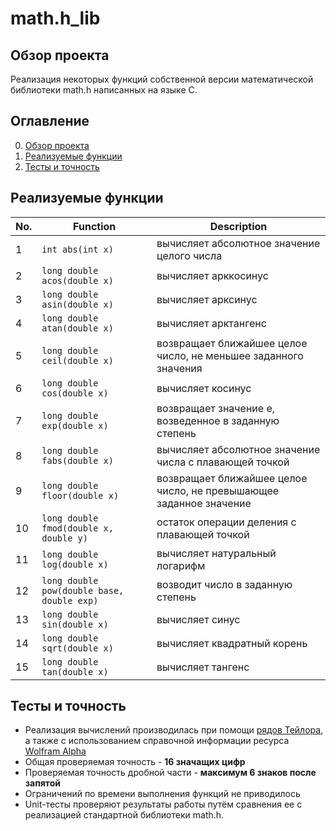# math.h_lib

## Обзор проекта

Реализация некоторых функций собственной версии математической библиотеки math.h написанных на языке C.

## Оглавление

0. [Обзор проекта](#Обзор-проекта)
1. [Реализуемые функции](#Реализуемые-функции)
2. [Тесты и точность](#Тесты-и-точность)

## Реализуемые функции

| No. | Function | Description |
| --- | -------- | ----------- |
| 1 | `int abs(int x)` | вычисляет абсолютное значение целого числа |
| 2 | `long double acos(double x)` | вычисляет арккосинус |
| 3 | `long double asin(double x)` | вычисляет арксинус |
| 4 | `long double atan(double x)` | вычисляет арктангенс |
| 5 | `long double ceil(double x)` | возвращает ближайшее целое число, не меньшее заданного значения |
| 6 | `long double cos(double x)` | вычисляет косинус |
| 7 | `long double exp(double x)` | возвращает значение e, возведенное в заданную степень |
| 8 | `long double fabs(double x)` | вычисляет абсолютное значение числа с плавающей точкой |
| 9 | `long double floor(double x)` | возвращает ближайшее целое число, не превышающее заданное значение |
| 10 | `long double fmod(double x, double y)` | остаток операции деления с плавающей точкой |
| 11 | `long double log(double x)` | вычисляет натуральный логарифм |
| 12 | `long double pow(double base, double exp)` | возводит число в заданную степень |
| 13 | `long double sin(double x)` | вычисляет синус |
| 14 | `long double sqrt(double x)` | вычисляет квадратный корень |
| 15 | `long double tan(double x)` | вычисляет тангенс |

## Тесты и точность

- Реализация вычислений производилась при помощи [рядов Тейлора](https://ru.wikipedia.org/wiki/Ряд_Тейлора), а также с использованием справочной информации ресурса [Wolfram Alpha](https://www.wolframalpha.com)
- Общая проверяемая точность - __16 значащих цифр__
- Проверяемая точность дробной части - __максимум 6 знаков после запятой__
- Ограничений по времени выполнения функций не приводилось
- Unit-тесты проверяют результаты работы путём сравнения ее с реализацией стандартной библиотеки math.h.
